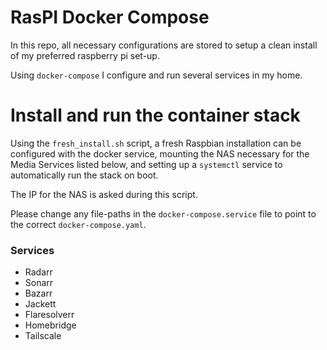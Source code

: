 # RasPI Docker Compose
In this repo, all necessary configurations are stored to setup a clean install of my preferred raspberry pi set-up. 

Using `docker-compose` I configure and run several services in my home. 

# Install and run the container stack
Using the `fresh_install.sh` script, a fresh Raspbian installation can be configured with the docker service, mounting the NAS necessary for the Media Services listed below, and setting up a `systemctl` service to automatically run the stack on boot. 

The IP for the NAS is asked during this script. 

Please change any file-paths in the `docker-compose.service` file to point to the correct `docker-compose.yaml`. 

### Services
- Radarr
- Sonarr
- Bazarr
- Jackett
- Flaresolverr
- Homebridge
- Tailscale



